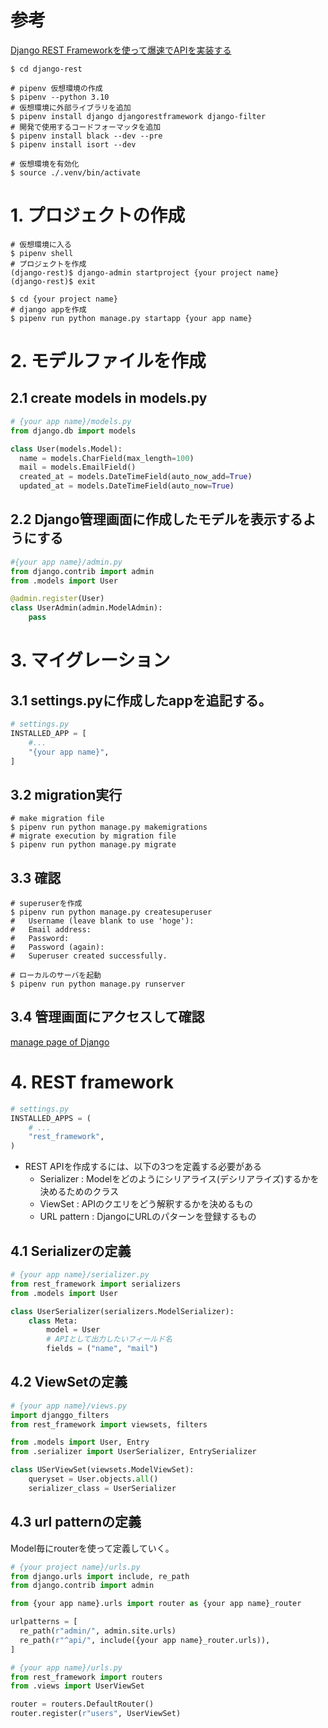 # 参考

[Django REST Frameworkを使って爆速でAPIを実装する](https://qiita.com/kimihiro_n/items/86e0a9e619720e57ecd8)

```shell
$ cd django-rest

# pipenv 仮想環境の作成
$ pipenv --python 3.10
# 仮想環境に外部ライブラリを追加
$ pipenv install django djangorestframework django-filter
# 開発で使用するコードフォーマッタを追加
$ pipenv install black --dev --pre
$ pipenv install isort --dev

# 仮想環境を有効化
$ source ./.venv/bin/activate
```

# 1. プロジェクトの作成
```shell
# 仮想環境に入る
$ pipenv shell
# プロジェクトを作成
(django-rest)$ django-admin startproject {your project name}
(django-rest)$ exit

$ cd {your project name}
# django appを作成
$ pipenv run python manage.py startapp {your app name}
```

# 2. モデルファイルを作成
## 2.1 create models in models.py
```python
# {your app name}/models.py
from django.db import models

class User(models.Model):
  name = models.CharField(max_length=100)
  mail = models.EmailField()
  created_at = models.DateTimeField(auto_now_add=True)
  updated_at = models.DateTimeField(auto_now=True)
```

## 2.2 Django管理画面に作成したモデルを表示するようにする
```python
#{your app name}/admin.py
from django.contrib import admin
from .models import User

@admin.register(User)
class UserAdmin(admin.ModelAdmin):
    pass
```

# 3. マイグレーション
## 3.1 settings.pyに作成したappを追記する。
```python
# settings.py
INSTALLED_APP = [
    #...
    "{your app name}",
]
```
## 3.2 migration実行
```shell
# make migration file
$ pipenv run python manage.py makemigrations
# migrate execution by migration file
$ pipenv run python manage.py migrate
```


## 3.3 確認
```shell
# superuserを作成
$ pipenv run python manage.py createsuperuser
#   Username (leave blank to use 'hoge'): 
#   Email address:
#   Password:
#   Password (again):
#   Superuser created successfully.
  
# ローカルのサーバを起動
$ pipenv run python manage.py runserver
```
## 3.4 管理画面にアクセスして確認
[manage page of Django](http://localhost:8000/admin)

# 4. REST framework
```python
# settings.py
INSTALLED_APPS = (
    # ...
    "rest_framework",
)
```
- REST APIを作成するには、以下の3つを定義する必要がある
  - Serializer : Modelをどのようにシリアライス(デシリアライズ)するかを決めるためのクラス
  - ViewSet : APIのクエリをどう解釈するかを決めるもの
  - URL pattern : DjangoにURLのパターンを登録するもの

## 4.1 Serializerの定義
```python
# {your app name}/serializer.py
from rest_framework import serializers
from .models import User

class UserSerializer(serializers.ModelSerializer):
    class Meta:
        model = User
        # APIとして出力したいフィールド名
        fields = ("name", "mail")
```

## 4.2 ViewSetの定義
```python
# {your app name}/views.py
import djanggo_filters
from rest_framework import viewsets, filters

from .models import User, Entry
from .serializer import UserSerializer, EntrySerializer

class USerViewSet(viewsets.ModelViewSet):
    queryset = User.objects.all()
    serializer_class = UserSerializer
```

## 4.3 url patternの定義
Model毎にrouterを使って定義していく。
```python
# {your project name}/urls.py
from django.urls import include, re_path
from django.contrib import admin

from {your app name}.urls import router as {your app name}_router

urlpatterns = [
  re_path(r"admin/", admin.site.urls)
  re_path(r"^api/", include({your app name}_router.urls)),
]
```

```python
# {your app name}/urls.py
from rest_framework import routers
from .views import UserViewSet

router = routers.DefaultRouter()
router.register(r"users", UserViewSet)
```
